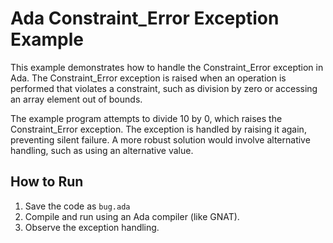 # Ada Constraint_Error Exception Example

This example demonstrates how to handle the Constraint_Error exception in Ada. The Constraint_Error exception is raised when an operation is performed that violates a constraint, such as division by zero or accessing an array element out of bounds.

The example program attempts to divide 10 by 0, which raises the Constraint_Error exception.  The exception is handled by raising it again, preventing silent failure. A more robust solution would involve alternative handling, such as using an alternative value.

## How to Run

1. Save the code as `bug.ada`
2. Compile and run using an Ada compiler (like GNAT).
3. Observe the exception handling.